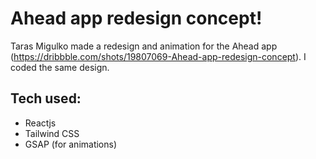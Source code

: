 # Ahead app redesign concept!

Taras Migulko made a redesign and animation for the Ahead app (https://dribbble.com/shots/19807069-Ahead-app-redesign-concept). I coded the same design.

## Tech used:

- Reactjs
- Tailwind CSS
- GSAP (for animations)
